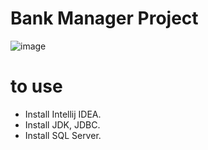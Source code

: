 # Bank Manager Project
![image](https://user-images.githubusercontent.com/89144002/130172698-5a1fdafb-c20e-477d-a731-17d884f9e1b0.png)


# to use

- Install Intellij IDEA. 
- Install JDK, JDBC.
- Install SQL Server.

